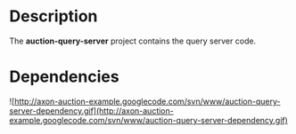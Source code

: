 # Description #
The **auction-query-server** project contains the query server code.

# Dependencies #
![http://axon-auction-example.googlecode.com/svn/www/auction-query-server-dependency.gif](http://axon-auction-example.googlecode.com/svn/www/auction-query-server-dependency.gif)
